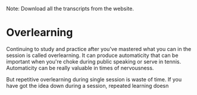 Note: Download all the transcripts from the website.

# Overlearning
Continuing to study and practice after you've mastered what you can in the session is called overlearning. It can produce automaticity that can be important when you're choke during public speaking or serve in tennis. Automaticity can be really valuable in times of nervousness. 

But repetitive overlearning during single session is waste of time.  If you have got the idea down during a session, repeated learning doesn
<!--stackedit_data:
eyJoaXN0b3J5IjpbNzI1MTYzOTkxLC04MDc5NzE3MTksNDUxNT
IyNDMyXX0=
-->